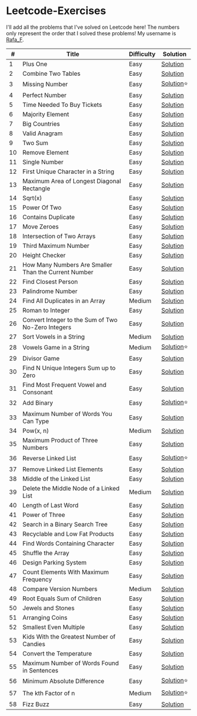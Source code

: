 # Leetcode-Exercises

I'll add all the problems that I've solved on Leetcode here! The numbers only represent the order that I solved these problems! My username is [Rafa_F](https://leetcode.com/u/Rafa_F/).

|#|Title|Difficulty|Solution|
|---|---|---|---|
|1|Plus One|Easy|[Solution](https://leetcode.com/problems/plus-one/solutions/7124979/plus-one-beats-100-by-rafa_f-xpfh/)|
|2|Combine Two Tables|Easy|[Solution](https://leetcode.com/problems/combine-two-tables/solutions/7124984/combine-two-tables-by-rafa_f-ljob/)|
|3|Missing Number|Easy|[Solution](https://leetcode.com/problems/missing-number/solutions/7071907/missing-number-problem-by-rafa_f-40w2/)⭐|
|4|Perfect Number|Easy|[Solution](https://leetcode.com/problems/perfect-number/solutions/7124988/perfect-number-beats-91-by-rafa_f-ttxq/)|
|5|Time Needed To Buy Tickets|Easy|[Solution](https://leetcode.com/problems/time-needed-to-buy-tickets/solutions/7124993/time-needed-to-buy-tickets-by-rafa_f-tivi/)|
|6|Majority Element|Easy|[Solution](https://leetcode.com/problems/majority-element/solutions/7124999/majority-element-by-rafa_f-wm8k/)|
|7|Big Countries|Easy|[Solution](https://leetcode.com/problems/big-countries/solutions/7125004/big-countries-by-rafa_f-7h55/)|
|8|Valid Anagram|Easy|[Solution](https://leetcode.com/problems/valid-anagram/solutions/7124969/valid-anagram-by-rafa_f-ob5x/)|
|9|Two Sum|Easy|[Solution](https://leetcode.com/problems/two-sum/solutions/7124963/two-sum-by-rafa_f-nxr3/)|
|10|Remove Element|Easy|[Solution](https://leetcode.com/problems/remove-element/solutions/7125010/remove-element-beats-100-by-rafa_f-sic3/)|
|11|Single Number|Easy|[Solution](https://leetcode.com/problems/single-number/solutions/7125017/single-number-by-rafa_f-yh1i/)|
|12|First Unique Character in a String|Easy|[Solution](https://leetcode.com/problems/first-unique-character-in-a-string/solutions/7124958/first-unique-character-in-a-string-by-ra-bb19/)|
|13|Maximum Area of Longest Diagonal Rectangle|Easy|[Solution](https://leetcode.com/problems/maximum-area-of-longest-diagonal-rectangle/solutions/7125533/maximum-area-of-longest-diagonal-rectang-i9uh/)
|14|Sqrt(x)|Easy|[Solution](https://leetcode.com/problems/sqrtx/solutions/7125754/sqrtx-beats-100-by-rafa_f-j8za/)|
|15|Power Of Two|Easy|[Solution](https://leetcode.com/problems/power-of-two/solutions/7126359/power-of-two-beats-100-by-rafa_f-xcsa/)|
|16|Contains Duplicate|Easy|[Solution](https://leetcode.com/problems/contains-duplicate/solutions/7136219/contains-duplicate-beats-82-by-rafa_f-so5c/)|
|17|Move Zeroes|Easy|[Solution](https://leetcode.com/problems/move-zeroes/solutions/7145024/move-zeroes-by-rafa_f-23gn/)|
|18|Intersection of Two Arrays|Easy|[Solution](https://leetcode.com/problems/intersection-of-two-arrays/solutions/7145061/intersection-of-two-arrays-beats-100-by-38juj/)
|19|Third Maximum Number|Easy|[Solution](https://leetcode.com/problems/third-maximum-number/solutions/7145085/third-maximum-number-by-rafa_f-dxmm/)
|20|Height Checker|Easy|[Solution](https://leetcode.com/problems/height-checker/solutions/7145138/height-checker-beats-100-by-rafa_f-ypho/)
|21|How Many Numbers Are Smaller Than the Current Number|Easy|[Solution](https://leetcode.com/problems/how-many-numbers-are-smaller-than-the-current-number/solutions/7148177/how-many-numbers-are-smaller-than-the-cu-ds92/)
|22|Find Closest Person|Easy|[Solution](https://leetcode.com/problems/find-closest-person/solutions/7155786/find-closest-person-beats-100-by-rafa_f-nbcg/)|
|23|Palindrome Number|Easy|[Solution](https://leetcode.com/problems/palindrome-number/solutions/7159304/palindrome-number-by-rafa_f-jz4f/)|
|24|Find All Duplicates in an Array|Medium|[Solution](https://leetcode.com/problems/find-all-duplicates-in-an-array/solutions/7159495/find-all-duplicates-in-an-array-by-rafa_-9k2t/)
|25|Roman to Integer|Easy|[Solution](https://leetcode.com/problems/roman-to-integer/solutions/7161617/roman-to-integer-by-rafa_f-liwh/)|
|26|Convert Integer to the Sum of Two No-Zero Integers|Easy|[Solution](https://leetcode.com/problems/convert-integer-to-the-sum-of-two-no-zero-integers/solutions/7170088/convert-integer-to-the-sum-of-two-no-zer-uhws/)|
|27|Sort Vowels in a String|Medium|[Solution](https://leetcode.com/problems/sort-vowels-in-a-string/solutions/7179347/sort-vowels-in-a-string-by-rafa_f-zmzv/)|
|28|Vowels Game in a String|Medium|[Solution](https://leetcode.com/problems/vowels-game-in-a-string/solutions/7182624/vowels-game-in-a-string-by-rafa_f-mknm/)⭐|
|29|Divisor Game|Easy|[Solution](https://leetcode.com/problems/divisor-game/solutions/7182670/divisor-game-beats-100-by-rafa_f-h0vq/)|
|30|Find N Unique Integers Sum up to Zero|Easy|[Solution](https://leetcode.com/problems/find-n-unique-integers-sum-up-to-zero/solutions/7183344/1304-find-n-unique-integers-sum-up-to-ze-bonm/)|
|31|Find Most Frequent Vowel and Consonant|Easy|[Solution](https://leetcode.com/problems/find-most-frequent-vowel-and-consonant/solutions/7186899/find-most-frequent-vowel-and-consonant-b-sfe9/)|
|32|Add Binary|Easy|[Solution](https://leetcode.com/problems/add-binary/solutions/7187761/add-binary-c-by-rafa_f-4cks/)⭐|
|33|Maximum Number of Words You Can Type|Easy|[Solution](https://leetcode.com/problems/maximum-number-of-words-you-can-type/solutions/7190849/maximum-number-of-words-you-can-type-by-lt55l/)|
|34|Pow(x, n)|Medium|[Solution](https://leetcode.com/problems/powx-n/solutions/7193238/powx-n-by-rafa_f-kazl/)|
|35|Maximum Product of Three Numbers|Easy|[Solution](https://leetcode.com/problems/maximum-product-of-three-numbers/solutions/7197364/maximum-product-of-three-numbers-by-rafa-olgn/)|
|36|Reverse Linked List|Easy|[Solution](https://leetcode.com/problems/reverse-linked-list/solutions/7199849/reverse-linked-list-c-beats-100-by-rafa_-hhje/)⭐|
|37|Remove Linked List Elements|Easy|[Solution](https://leetcode.com/problems/remove-linked-list-elements/solutions/7202406/remove-linked-list-elements-c-beats-100-m9wgi/)|
|38|Middle of the Linked List|Easy|[Solution](https://leetcode.com/problems/middle-of-the-linked-list/solutions/7202479/middle-of-the-linked-list-beats-100-by-r-8zer/)|
|39|Delete the Middle Node of a Linked List|Medium|[Solution](https://leetcode.com/problems/delete-the-middle-node-of-a-linked-list/solutions/7202567/delete-the-middle-node-of-a-linked-list-3iekh/)|
|40|Length of Last Word|Easy|[Solution](https://leetcode.com/problems/length-of-last-word/solutions/7202872/length-of-last-word-beats-100-by-rafa_f-nyqu/)|
|41|Power of Three|Easy|[Solution](https://leetcode.com/problems/power-of-three/solutions/7205536/power-of-three-by-rafa_f-duca/)|
|42|Search in a Binary Search Tree|Easy|[Solution](https://leetcode.com/problems/search-in-a-binary-search-tree/solutions/7205814/search-in-a-binary-search-tree-by-rafa_f-xvca/)|
|43|Recyclable and Low Fat Products|Easy|[Solution](https://leetcode.com/problems/recyclable-and-low-fat-products/solutions/7206201/recyclable-and-low-fat-products-by-rafa_-r0zi/)|
|44|Find Words Containing Character|Easy|[Solution](https://leetcode.com/problems/find-words-containing-character/solutions/7209430/find-words-containing-character-by-rafa_-7u5c/)|
|45|Shuffle the Array|Easy|[Solution](https://leetcode.com/problems/shuffle-the-array/solutions/7209437/shuffle-the-array-by-rafa_f-v465/)|
|46|Design Parking System|Easy|[Solution](https://leetcode.com/problems/design-parking-system/solutions/7209517/design-parking-system-by-rafa_f-v0oi/)|
|47|Count Elements With Maximum Frequency|Easy|[Solution](https://leetcode.com/problems/count-elements-with-maximum-frequency/solutions/7215600/count-elements-with-maximum-frequency-be-eidb/)|
|48|Compare Version Numbers|Medium|[Solution](https://leetcode.com/problems/compare-version-numbers/solutions/7215638/compare-version-numbers-beats-100-by-raf-1ha5/)|
|49|Root Equals Sum of Children|Easy|[Solution](https://leetcode.com/problems/root-equals-sum-of-children/solutions/7217095/root-equals-sum-of-children-beats-100-by-ykl4/)|
|50|Jewels and Stones|Easy|[Solution](https://leetcode.com/problems/jewels-and-stones/solutions/7217102/jewels-and-stones-beats-100-by-rafa_f-2mho/)|
|51|Arranging Coins|Easy|[Solution](https://leetcode.com/problems/arranging-coins/solutions/7217169/arranging-coins-by-rafa_f-jnmq/)|
|52|Smallest Even Multiple|Easy|[Solution](https://leetcode.com/problems/smallest-even-multiple/solutions/7218630/smallest-even-multiple-beats-100-by-rafa-ouwx/)|
|53|Kids With the Greatest Number of Candies|Easy|[Solution](https://leetcode.com/problems/kids-with-the-greatest-number-of-candies/solutions/7218634/kids-with-the-greatest-number-of-candies-c4tg/)|
|54|Convert the Temperature|Easy|[Solution](https://leetcode.com/problems/convert-the-temperature/solutions/7220791/convert-the-temperature-beats-100-by-raf-ww40/)|
|55|Maximum Number of Words Found in Sentences|Easy|[Solution](https://leetcode.com/problems/maximum-number-of-words-found-in-sentences/solutions/7223680/maximum-number-of-words-found-in-sentenc-cij7/)|
|56|Minimum Absolute Difference|Easy|[Solution](https://leetcode.com/problems/minimum-absolute-difference/solutions/7225749/minimum-absolute-difference-memory-beats-x45v/)⭐|
|57|The kth Factor of n|Medium|[Solution](https://leetcode.com/problems/the-kth-factor-of-n/solutions/7225853/the-kth-factor-of-n-beats-100-by-rafa_f-sunc/)⭐|
|58|Fizz Buzz|Easy|[Solution](https://leetcode.com/problems/fizz-buzz/solutions/7226368/fizz-buzz-by-rafa_f-5iae/)|
